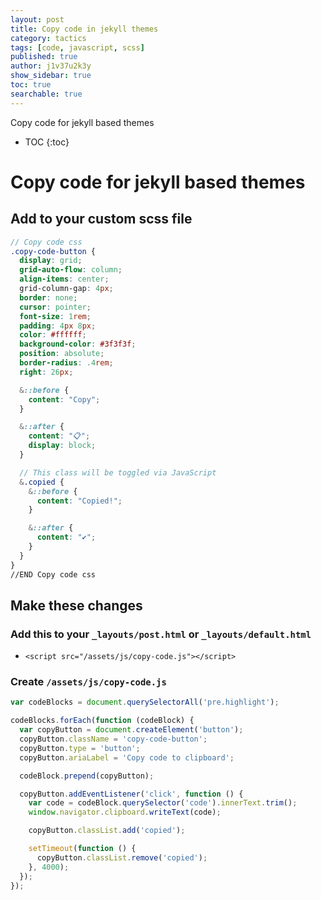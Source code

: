 ```yaml
---
layout: post
title: Copy code in jekyll themes
category: tactics
tags: [code, javascript, scss]
published: true
author: j1v37u2k3y
show_sidebar: true
toc: true
searchable: true
---
```


Copy code for jekyll based themes 

<!--cut-->

* TOC
{:toc}

# Copy code for jekyll based themes

## Add to your custom scss file

```scss
// Copy code css
.copy-code-button {
  display: grid;
  grid-auto-flow: column;
  align-items: center;
  grid-column-gap: 4px;
  border: none;
  cursor: pointer;
  font-size: 1rem;
  padding: 4px 8px;
  color: #ffffff;
  background-color: #3f3f3f;
  position: absolute;
  border-radius: .4rem;
  right: 26px;

  &::before {
    content: "Copy";
  }

  &::after {
    content: "📋";
    display: block;
  }

  // This class will be toggled via JavaScript
  &.copied {
    &::before {
      content: "Copied!";
    }

    &::after {
      content: "✔️";
    }
  }
}
//END Copy code css
```

## Make these changes

### Add this to your `_layouts/post.html` or `_layouts/default.html`


 - ```<script src="/assets/js/copy-code.js"></script>```

### Create `/assets/js/copy-code.js`

```javascript
var codeBlocks = document.querySelectorAll('pre.highlight');

codeBlocks.forEach(function (codeBlock) {
  var copyButton = document.createElement('button');
  copyButton.className = 'copy-code-button';
  copyButton.type = 'button';
  copyButton.ariaLabel = 'Copy code to clipboard';

  codeBlock.prepend(copyButton);

  copyButton.addEventListener('click', function () {
    var code = codeBlock.querySelector('code').innerText.trim();
    window.navigator.clipboard.writeText(code);

    copyButton.classList.add('copied');

    setTimeout(function () {
      copyButton.classList.remove('copied');
    }, 4000);
  });
});
```
